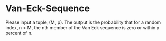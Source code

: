 # Van-Eck-Sequence

Please input a tuple, (M, p). The output is the probability that for a random index, n < M,
the nth member of the Van Eck sequence is zero or within p percent of n.
